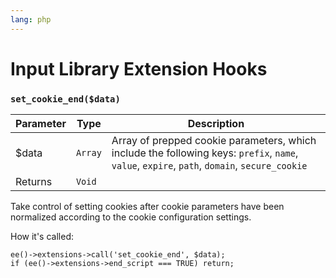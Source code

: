 ```yaml
---
lang: php
---
```


<!--
    This source file is part of the open source project
    ExpressionEngine User Guide (https://github.com/ExpressionEngine/ExpressionEngine-User-Guide)

    @link      https://expressionengine.com/
    @copyright Copyright (c) 2003-2020, Packet Tide, LLC (https://packettide.com)
    @license   https://expressionengine.com/license Licensed under Apache License, Version 2.0
-->

# Input Library Extension Hooks

### `set_cookie_end($data)`

| Parameter | Type    | Description                                                                                                                                  |
| --------- | ------- | -------------------------------------------------------------------------------------------------------------------------------------------- |
| \$data    | `Array` | Array of prepped cookie parameters, which include the following keys: `prefix`, `name`, `value`, `expire`, `path`, `domain`, `secure_cookie` |
| Returns   | `Void`  |                                                                                                                                              |

Take control of setting cookies after cookie parameters have been normalized according to the cookie configuration settings.

How it's called:

    ee()->extensions->call('set_cookie_end', $data);
    if (ee()->extensions->end_script === TRUE) return;

